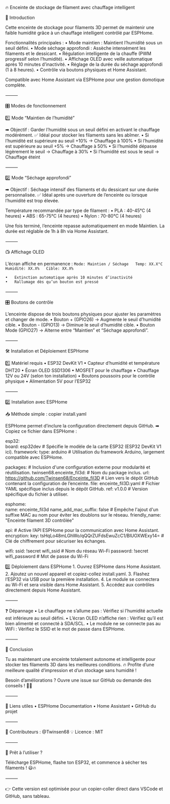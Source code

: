 🔥 Enceinte de stockage de filament avec chauffage intelligent

📌 Introduction

Cette enceinte de stockage pour filaments 3D permet de maintenir une faible humidité grâce à un chauffage intelligent contrôlé par ESPHome.

Fonctionnalités principales :
	•	Mode maintien : Maintient l’humidité sous un seuil défini.
	•	Mode séchage approfondi : Assèche intensément les filaments et le dessicant.
	•	Régulation intelligente de la chauffe (PWM progressif selon l’humidité).
	•	Affichage OLED avec veille automatique après 10 minutes d’inactivité.
	•	Réglage de la durée du séchage approfondi (1 à 8 heures).
	•	Contrôle via boutons physiques et Home Assistant.

Compatible avec Home Assistant via ESPHome pour une gestion domotique complète.

⸻

🎛️ Modes de fonctionnement

1️⃣ Mode “Maintien de l’humidité”

➡ Objectif : Garder l’humidité sous un seuil défini en activant le chauffage modérément.
✅ Idéal pour stocker les filaments sans les abîmer.
	•	Si l’humidité est supérieure au seuil +10% → Chauffage à 100%
	•	Si l’humidité est supérieure au seuil +5% → Chauffage à 50%
	•	Si l’humidité dépasse légèrement le seuil → Chauffage à 30%
	•	Si l’humidité est sous le seuil → Chauffage éteint

⸻

2️⃣ Mode “Séchage approfondi”

➡ Objectif : Séchage intensif des filaments et du dessicant sur une durée personnalisée.
✅ Idéal après une ouverture de l’enceinte ou lorsque l’humidité est trop élevée.

Température recommandée par type de filament :
	•	PLA : 40-45°C (4 heures)
	•	ABS : 65-75°C (4 heures)
	•	Nylon : 70-80°C (4 heures)

Une fois terminé, l’enceinte repasse automatiquement en mode Maintien.
La durée est réglable de 1h à 8h via Home Assistant.

⸻

📺 Affichage OLED

L’écran affiche en permanence :
`Mode: Maintien / Séchage  
Temp: XX.X°C  
Humidité: XX.X%  
Cible: XX.X%  `

	•	Extinction automatique après 10 minutes d’inactivité
	•	Rallumage dès qu’un bouton est pressé

⸻

🎛️ Boutons de contrôle

L’enceinte dispose de trois boutons physiques pour ajuster les paramètres et changer de mode.
	•	Bouton + (GPIO26) → Augmente le seuil d’humidité cible.
	•	Bouton - (GPIO13) → Diminue le seuil d’humidité cible.
	•	Bouton Mode (GPIO27) → Alterne entre “Maintien” et “Séchage approfondi”.

⸻

🛠️ Installation et Déploiement ESPHome

1️⃣ Matériel requis
	•	ESP32 DevKit V1
	•	Capteur d’humidité et température DHT20
	•	Écran OLED SSD1306
	•	MOSFET pour le chauffage
	•	Chauffage 12V ou 24V (selon ton installation)
	•	Boutons poussoirs pour le contrôle physique
	•	Alimentation 5V pour l’ESP32

⸻

2️⃣ Installation avec ESPHome

📥 Méthode simple : copier install.yaml

ESPHome permet d’inclure la configuration directement depuis GitHub.
➡ Copiez ce fichier dans ESPHome :

esp32:  
  board: esp32dev  # Spécifie le modèle de la carte ESP32 (ESP32 DevKit V1 ici).
  framework:
    type: arduino  # Utilisation du framework Arduino, largement compatible avec ESPHome.

packages:  # Inclusion d'une configuration externe pour modularité et réutilisation.
  twinsen68.enceinte_fil3d:  # Nom du package inclus.
    url: https://github.com/Twinsen68/Enceinte_fil3D  # Lien vers le dépôt GitHub contenant la configuration de l’enceinte.
    file: enceinte_fil3D.yaml  # Fichier YAML spécifique inclus depuis le dépôt GitHub.
    ref: v1.0.0  # Version spécifique du fichier à utiliser.

esphome:  
  name: enceinte_fil3d
  name_add_mac_suffix: false  # Empêche l'ajout d'un suffixe MAC au nom pour éviter les doublons sur le réseau.
  friendly_name: "Enceinte filament 3D contrôlée"

api:  # Active l’API ESPHome pour la communication avec Home Assistant.
  encryption:
    key: tsHqLo48mLGhWo/qQQrZUFdsEwuZcC1/BlUOXWExy14=  # Clé de chiffrement pour sécuriser les échanges.

wifi:
  ssid: !secret wifi_ssid  # Nom du réseau Wi-Fi
  password: !secret wifi_password  # Mot de passe du Wi-Fi

3️⃣ Déploiement dans ESPHome
	1.	Ouvrez ESPHome dans Home Assistant.
	2.	Ajoutez un nouvel appareil et copiez-collez install.yaml.
	3.	Flashez l’ESP32 via USB pour la première installation.
	4.	Le module se connectera au Wi-Fi et sera visible dans Home Assistant.
	5.	Accédez aux contrôles directement depuis Home Assistant.

⸻

❓ Dépannage
	•	Le chauffage ne s’allume pas : Vérifiez si l’humidité actuelle est inférieure au seuil défini.
	•	L’écran OLED n’affiche rien : Vérifiez qu’il est bien alimenté et connecté à SDA/SCL.
	•	Le module ne se connecte pas au WiFi : Vérifiez le SSID et le mot de passe dans ESPHome.

⸻

🎯 Conclusion

Tu as maintenant une enceinte totalement autonome et intelligente pour stocker tes filaments 3D dans les meilleures conditions.
🔥 Profite d’une meilleure qualité d’impression et d’un stockage sans humidité !

Besoin d’améliorations ? Ouvre une issue sur GitHub ou demande des conseils ! 🚀😊

⸻

📎 Liens utiles
	•	ESPHome Documentation
	•	Home Assistant
	•	GitHub du projet

⸻

🔧 Contributeurs : @Twinsen68
💡 Licence : MIT

⸻

🚀 Prêt à l’utiliser ?

Télécharge ESPHome, flashe ton ESP32, et commence à sécher tes filaments ! 😃🔥

⸻

👉 Cette version est optimisée pour un copier-coller direct dans VSCode et GitHub, sans tableau. 